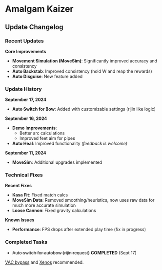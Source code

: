 # Amalgam Kaizer

## Update Changelog

### Recent Updates

**Core Improvements**
- **Movement Simulation (MoveSim)**: Significantly improved accuracy and consistency
- **Auto Backstab**: Improved consistency (hold W and reap the rewards)
- **Auto Disguise**: New feature added

### Update History

**September 17, 2024**
- **Auto Switch for Bow**: Added with customizable settings (rijin like logic)

**September 16, 2024**
- **Demo Improvements**:
  - Better arc calculations
  - Improved feet aim for pipes
- **Auto Heal**: Improved functionality *(feedback is welcome)*

**September 11, 2024**
- **MoveSim**: Additional upgrades implemented

### Technical Fixes

**Recent Fixes**
- **Kasa Fit**: Fixed match calcs
- **MoveSim Data**: Removed smoothing/heuristics, now uses raw data for much more accurate simulation
- **Loose Cannon**: Fixed gravity calculations

**Known Issues**
- **Performance**: FPS drops after extended play time (fix in progress)

### Completed Tasks
- ~~Auto switch for autobow (rijin request)~~ **COMPLETED** (Sept 17)

[VAC bypass](https://github.com/danielkrupinski/VAC-Bypass-Loader) and [Xenos](https://github.com/DarthTon/Xenos/releases) recommended. 
